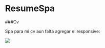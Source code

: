 # ResumeSpa
###Cv

Spa para mi cv aun falta agregar el responsive:

![](https://media.edutopia.org/styles/responsive_2880px_original/s3/masters/2020-06/a4107ir1047-crop.jpg)
